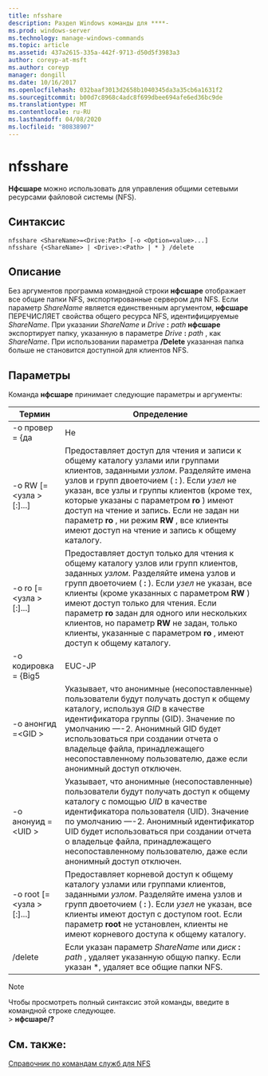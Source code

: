 ```yaml
---
title: nfsshare
description: Раздел Windows команды для ****-
ms.prod: windows-server
ms.technology: manage-windows-commands
ms.topic: article
ms.assetid: 437a2615-335a-442f-9713-d50d5f3983a3
author: coreyp-at-msft
ms.author: coreyp
manager: dongill
ms.date: 10/16/2017
ms.openlocfilehash: 032baaf3013d2658b1040345da3a35cb6a1631f2
ms.sourcegitcommit: b00d7c8968c4adc8f699dbee694afe6ed36bc9de
ms.translationtype: MT
ms.contentlocale: ru-RU
ms.lasthandoff: 04/08/2020
ms.locfileid: "80838907"
---
```

# <a name="nfsshare"></a>nfsshare



**Нфсшаре** можно использовать для управления общими сетевыми ресурсами файловой системы (NFS).

## <a name="syntax"></a>Синтаксис

```
nfsshare <ShareName>=<Drive:Path> [-o <Option=value>...]
nfsshare {<ShareName> | <Drive>:<Path> | * } /delete
```

## <a name="description"></a>Описание

Без аргументов программа командной строки **нфсшаре** отображает все общие папки NFS, экспортированные сервером для NFS. Если параметр *ShareName* является единственным аргументом, **нфсшаре** ПЕРЕЧИСЛЯЕТ свойства общего ресурса NFS, идентифицируемые *ShareName*. При указании *ShareName* и <em>Drive</em> **:** <em>path</em> **нфсшаре** экспортирует папку, указанную в параметре <em>Drive</em> **:** <em>path</em> , как *ShareName*. При использовании параметра **/Delete** указанная папка больше не становится доступной для клиентов NFS.

## <a name="options"></a>Параметры

Команда **нфсшаре** принимает следующие параметры и аргументы:


|             Термин              |                                                                                                                                                                                                                      Определение                                                                                                                                                                                                                       |
|-------------------------------|-------------------------------------------------------------------------------------------------------------------------------------------------------------------------------------------------------------------------------------------------------------------------------------------------------------------------------------------------------------------------------------------------------------------------------------------------------|
|         -o провер = {да          |                                                                                                                                                                                                                          Не                                                                                                                                                                                                                          |
|  -o RW [=\<узла > [:<Host>]...]  |                       Предоставляет доступ для чтения и записи к общему каталогу узлами или группами клиентов, заданными *узлом*. Разделяйте имена узлов и групп двоеточием ( **:** ). Если *узел* не указан, все узлы и группы клиентов (кроме тех, которые указаны с параметром **ro** ) имеют доступ на чтение и запись. Если не задан ни параметр **ro** , ни режим **RW** , все клиенты имеют доступ на чтение и запись к общему каталогу.                       |
|  -o ro [=\<узла > [:<Host>]...]  | Предоставляет доступ только для чтения к общему каталогу узлов или групп клиентов, заданных *узлом*. Разделяйте имена узлов и групп двоеточием ( **:** ). Если *узел* не указан, все клиенты (кроме указанных с параметром **RW** ) имеют доступ только для чтения. Если параметр **ro** задан для одного или нескольких клиентов, но параметр **RW** не задан, только клиенты, указанные с параметром **ro** , имеют доступ к общему каталогу. |
|       -o кодировка = {Big5       |                                                                                                                                                                                                                        EUC-JP                                                                                                                                                                                                                         |
|       -o анонгид =\<GID >       |                                                                                     Указывает, что анонимные (несопоставленные) пользователи будут получать доступ к общему каталогу, используя *GID* в качестве идентификатора группы (GID). Значение по умолчанию —-2. Анонимный GID будет использоваться при создании отчета о владельце файла, принадлежащего несопоставленному пользователю, даже если анонимный доступ отключен.                                                                                      |
|      -o анонуид =\<UID >       |                                                                                      Указывает, что анонимные (несопоставленные) пользователи будут получать доступ к общему каталогу с помощью *UID* в качестве идентификатора пользователя (UID). Значение по умолчанию —-2. Анонимный идентификатор UID будет использоваться при создании отчета о владельце файла, принадлежащего несопоставленному пользователю, даже если анонимный доступ отключен.                                                                                      |
| -o root [=\<узла > [:<Host>]...] |                                                                         Предоставляет корневой доступ к общему каталогу узлами или группами клиентов, заданными *узлом*. Разделяйте имена узлов и групп двоеточием ( **:** ). Если *узел* не указан, все клиенты имеют доступ с доступом root. Если параметр **root** не установлен, клиенты не имеют корневого доступа к общему каталогу.                                                                         |
|            /delete            |                                                                                                                                                       Если указан параметр *ShareName* или <em>диск</em> **:** <em>path</em> , удаляет указанную общую папку. Если указан \*, удаляет все общие папки NFS.                                                                                                                                                       |

> [!NOTE]
> Чтобы просмотреть полный синтаксис этой команды, введите в командной строке следующее.</br>> **нфсшаре/?**

## <a name="see-also"></a>См. также:

[Справочник по командам служб для NFS](services-for-network-file-system-command-reference.md)
